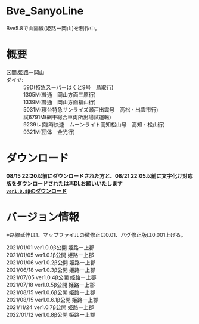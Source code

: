 # Bve_SanyoLine
Bve5.8で山陽線(姫路ー岡山)を制作中。  
# 概要  
区間:姫路ー岡山  
ダイヤ:  
　　　 59D(特急スーパーはくと9号　鳥取行)  
　　　 1305M(普通　岡山方面三原行)  
　　　 1339M(普通　岡山方面福山行)  
　　　 5031M(寝台特急サンライズ瀬戸出雲号　高松・出雲市行)  
　　　 試6791M(網干総合車両所出場試運転)  
　　　 9239レ(臨時快速　ムーンライト高知松山号　高知・松山行)  
　　　 9321M(団体　金光行) 

# ダウンロード  
**08/15 22:20以前にダウンロードされた方と、08/21 22:05以前に文字化け対応版をダウンロードされたは再DLお願いいたします**  
[**`ver1.0.8β`のダウンロード**](https://github.com/sankakujirusi12/Bve_SanyoLine/releases/tag/1.0.8%CE%B2)  
  
# バージョン情報
※路線延伸は1、マップファイルの微修正は0.01、バグ修正版は0.001上げる。  
  
2021/01/01 ver1.0.0β公開	姫路ー上郡  
2021/01/05 ver1.0.1β公開	姫路ー上郡  
2021/01/06 ver1.0.2β公開	姫路ー上郡  
2021/06/18 ver1.0.3β公開	姫路ー上郡  
2021/07/05 ver1.0.4β公開	姫路ー上郡  
2021/07/18 ver1.0.5β公開	姫路ー上郡  
2021/08/15 ver1.0.6β公開	姫路ー上郡  
2021/08/15 ver1.0.6.1β公開	姫路ー上郡  
2021/11/24 ver1.0.7β公開	姫路ー上郡  
2022/01/12 ver1.0.8β公開	姫路ー上郡  

